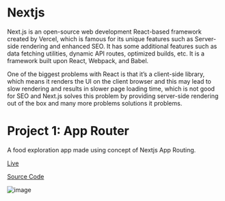 
# Nextjs

Next.js is an open-source web development React-based framework created by Vercel, which is famous for its unique features such as Server-side rendering and enhanced SEO. It has some additional features such as data fetching utilities, dynamic API routes, optimized builds, etc. It is a framework built upon React, Webpack, and Babel.

One of the biggest problems with React is that it’s a client-side library, which means it renders the UI on the client browser and this may lead to slow rendering and results in slower page loading time, which is not good for SEO and Next.js solves this problem by providing server-side rendering out of the box and many more problems solutions it problems.



# Project 1: App Router

A food exploration app made using concept of Nextjs App Routing.



[Live](https://nextjs-app-router-project.vercel.app/)

[Source Code](https://github.com/Amkr9955/Next_JS/tree/main/FoodieApp_Nextjs)


![image](https://github.com/Amkr9955/Next_JS/assets/92258606/6d0f698b-5fa9-4481-a7bd-844f102f2aa5)

